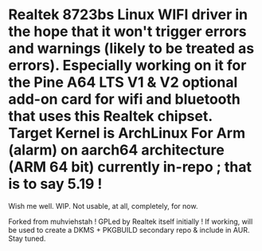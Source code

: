 # Realtek 8723bs Linux WIFI driver in the hope that it won't trigger errors and warnings (likely to be treated as errors). Especially working on it for the Pine A64 LTS V1 & V2 optional add-on card for wifi and bluetooth that uses this Realtek chipset. Target Kernel is ArchLinux For Arm (alarm) on aarch64 architecture (ARM 64 bit) currently in-repo ; that is to say 5.19 !

Wish me well. WIP. Not usable, at all, completely, for now. 

Forked from muhviehstah ! GPLed by Realtek itself initially ! If working, will be used to create a DKMS + PKGBUILD secondary repo & include in AUR. Stay tuned. 
